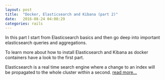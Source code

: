 ```yaml
---
layout: post
title:  "Docker, Elasticsearch and Kibana (part 2)"
date:   2016-08-24 04:08:29
categories: rails
---
```


In this part I start from Elasticsearch basics and then go deep into important elasticsearch queries and aggregations.

To learn more about how to install Elasticsearch and Kibana as docker containers have a look to the first part.

Elasticsearch is a real time search engine where a change to an index will be propagated to the whole cluster within a second. [read more...](https://medium.com/@s_tokhi/docker-elasticsearch-and-kibana-part-2-a4f13aca2797#.qszpbis1n) 
